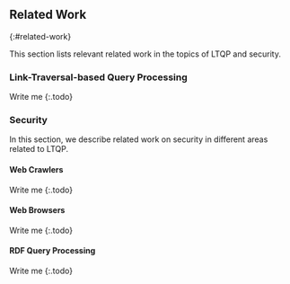 ## Related Work
{:#related-work}

This section lists relevant related work in the topics of LTQP and security.

### Link-Traversal-based Query Processing

Write me
{:.todo}

### Security

In this section, we describe related work on security in different areas related to LTQP.

#### Web Crawlers

Write me
{:.todo}

#### Web Browsers

Write me
{:.todo}

#### RDF Query Processing 

Write me
{:.todo}
